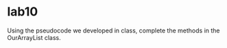 # lab10
Using the pseudocode we developed in class, complete the methods in the OurArrayList class.
